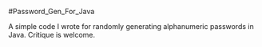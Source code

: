 #Password_Gen_For_Java


A simple code I wrote for randomly generating alphanumeric passwords in Java. Critique is welcome. 
